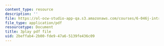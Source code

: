 ```yaml
---
content_type: resource
description: ''
file: https://ol-ocw-studio-app-qa.s3.amazonaws.com/courses/6-046j-introduction-to-algorithms-sma-5503-fall-2005/2beffab42b00fde947a65139fe436c09_O3hI9FdxFOM.pdf
file_type: application/pdf
resourcetype: Document
title: 3play pdf file
uid: 2beffab4-2b00-fde9-47a6-5139fe436c09
---
```

